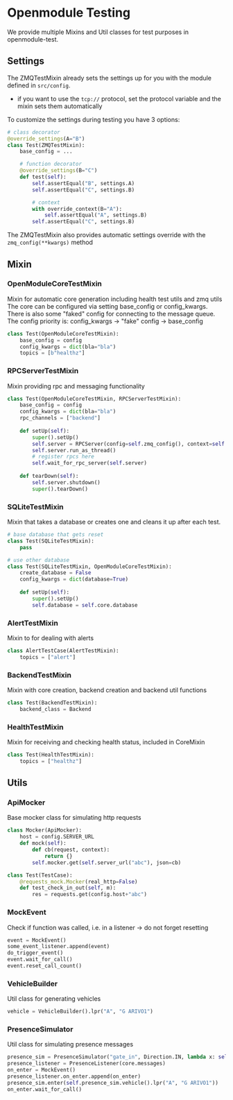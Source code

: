 # Openmodule Testing
We provide multiple Mixins and Util classes for test purposes in openmodule-test.


## Settings

The ZMQTestMixin already sets the settings up for you with the module defined in `src/config`.
* if you want to use the `tcp://` protocol, set the protocol variable and the mixin sets them automatically

To customize the settings during testing you have 3 options:

```python
# class decorator
@override_settings(A="B")
class Test(ZMQTestMixin):
    base_config = ...

    # function decorator
    @override_settings(B="C")
    def test(self):
        self.assertEqual("B", settings.A)
        self.assertEqual("C", settings.B)

        # context
        with override_context(B="A"):
            self.assertEqual("A", settings.B)
        self.assertEqual("C", settings.B)
```

The ZMQTestMixin also provides automatic settings override with the `zmq_config(**kwargs)` method

## Mixin
### OpenModuleCoreTestMixin 
Mixin for automatic core generation including health test utils and zmq utils 
The core can be configured via setting base_config or config_kwargs. There is also some "faked" config for connecting to the message queue.   
The config priority is: config_kwargs -> "fake" config -> base_config
```python
class Test(OpenModuleCoreTestMixin):
    base_config = config
    config_kwargs = dict(bla="bla")
    topics = [b"healthz"]
```

### RPCServerTestMixin
Mixin providing rpc and messaging functionality 
```python
class Test(OpenModuleCoreTestMixin, RPCServerTestMixin):
    base_config = config
    config_kwargs = dict(bla="bla")
    rpc_channels = ["backend"]
    
    def setUp(self):
        super().setUp()
        self.server = RPCServer(config=self.zmq_config(), context=self.zmq_context())
        self.server.run_as_thread()
        # register rpcs here
        self.wait_for_rpc_server(self.server)
    
    def tearDown(self):
        self.server.shutdown()
        super().tearDown()
```

### SQLiteTestMixin 
Mixin that takes a database or creates one and cleans it up after each test.
```python
# base database that gets reset
class Test(SQLiteTestMixin):
    pass

# use other database
class Test(SQLiteTestMixin, OpenModuleCoreTestMixin):
    create_database = False
    config_kwargs = dict(database=True)
    
    def setUp(self):
        super().setUp()
        self.database = self.core.database
```

### AlertTestMixin 
Mixin to for dealing with alerts
```python
class AlertTestCase(AlertTestMixin):
    topics = ["alert"]
```
    
### BackendTestMixin 
Mixin with core creation, backend creation and backend util functions
```python
class Test(BackendTestMixin):
    backend_class = Backend
```

### HealthTestMixin 
Mixin for receiving and checking health status, included in CoreMixin
```python
class Test(HealthTestMixin):
    topics = ["healthz"]
```


## Utils
### ApiMocker 
Base mocker class for simulating http requests
```python
class Mocker(ApiMocker):
    host = config.SERVER_URL
    def mock(self):
        def cb(request, context):
            return {}
        self.mocker.get(self.server_url("abc"), json=cb)

class Test(TestCase):
    @requests_mock.Mocker(real_http=False)
    def test_check_in_out(self, m):
        res = requests.get(config.host+"abc")
```

### MockEvent 
Check if function was called, i.e. in a listener -> do not forget resetting
```python
event = MockEvent()
some_event_listener.append(event)
do_trigger_event()
event.wait_for_call()
event.reset_call_count()
```

### VehicleBuilder 
Util class for generating vehicles
```python
vehicle = VehicleBuilder().lpr("A", "G ARIVO1")
```

### PresenceSimulator 
Util class for simulating presence messages
```python
presence_sim = PresenceSimulator("gate_in", Direction.IN, lambda x: self.zmq_client.send(b"presence", x))
presence_listener = PresenceListener(core.messages)
on_enter = MockEvent()
presence_listener.on_enter.append(on_enter)
presence_sim.enter(self.presence_sim.vehicle().lpr("A", "G ARIVO1"))
on_enter.wait_for_call()
```